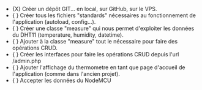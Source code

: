 - {X} Créer un dépôt GIT... en local, sur GitHub, sur le VPS.
- { } Créer tous les fichiers "standards" nécessaires au fonctionnement de l'application (autoload, config...).
- { } Créer une classe "measure" qui nous permet d'exploiter les données du DHT11 (temperature, humidity, datetime).
- { } Ajouter à la classe "measure" tout le nécessaire pour faire des opérations CRUD.
- { } Créer les interfaces pour faire les opérations CRUD depuis l'url /admin.php
- { } Ajouter l'affichage du thermometre en tant que page d'accueil de l'application (comme dans l'ancien projet). 
- { } Accepter les données du NodeMCU
